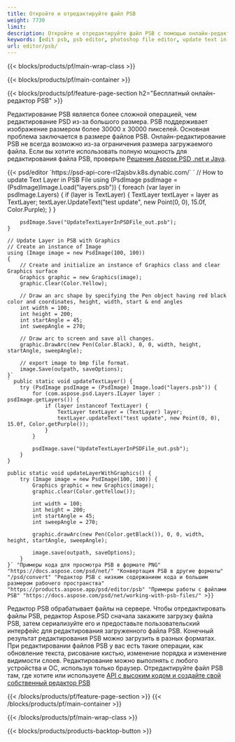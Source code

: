 ```yaml
---
title: Откройте и отредактируйте файл PSB
weight: 7730
limit: 
description: Откройте и отредактируйте файл PSB с помощью онлайн-редактора
keywords: [edit psb, psb editor, photoshop file editor, update text in psb, update psb, open psb, update text in psb]
url: editor/psb/
---
```


{{< blocks/products/pf/main-wrap-class >}}

{{< blocks/products/pf/main-container >}}

{{< blocks/products/pf/feature-page-section h2="Бесплатный онлайн-редактор PSB" >}}
<p>Редактирование PSB является более сложной операцией, чем редактирование PSD из-за большого размера. PSB поддерживает изображение размером более 30000 x 30000 пикселей. Основная проблема заключается в размере файлов PSB. Онлайн-редактирование PSB не всегда возможно из-за ограничения размера загружаемого файла. Если вы хотите использовать полную мощность для редактирования файла PSB, проверьте <a href="/psd/{{< lang-code >}}">Решение Aspose.PSD .net и Java</a>. </p>
{{< psd/editor `https://psd-api-core-rl2ajsbv.k8s.dynabic.com/` 
`	// How to update Text Layer in PSB File
	using (PsdImage psdImage = (PsdImage)Image.Load("layers.psb"))
  	{
		foreach (var layer in psdImage.Layers)
		{
			if (layer is TextLayer)
			{
				TextLayer textLayer = layer as TextLayer;
				textLayer.UpdateText("test update", new Point(0, 0), 15.0f, Color.Purple);
			}
		}

		psdImage.Save("UpdateTextLayerInPSDFile_out.psb");
	}
	
	// Update Layer in PSB with Graphics
	// Create an instance of Image
	using (Image image = new PsdImage(100, 100))
	{
		// Create and initialize an instance of Graphics class and clear Graphics surface
		Graphics graphic = new Graphics(image);
		graphic.Clear(Color.Yellow);

		// Draw an arc shape by specifying the Pen object having red black color and coordinates, height, width, start & end angles                 
		int width = 100;
		int height = 200;
		int startAngle = 45;
		int sweepAngle = 270;

		// Draw arc to screen and save all changes.
		graphic.DrawArc(new Pen(Color.Black), 0, 0, width, height, startAngle, sweepAngle);

		// export image to bmp file format.
		image.Save(outpath, saveOptions);
	}` 
	` public static void updateTextLayer() {
        try (PsdImage psdImage = (PsdImage) Image.load("layers.psb")) {
            for (com.aspose.psd.Layers.ILayer layer : psdImage.getLayers()) {
                if (layer instanceof TextLayer) {
                    TextLayer textLayer = (TextLayer) layer;
                    textLayer.updateText("test update", new Point(0, 0), 15.0f, Color.getPurple());
                }
            }

            psdImage.save("UpdateTextLayerInPSDFile_out.psb");
        }
    }

    public static void updateLayerWithGraphics() {
        try (Image image = new PsdImage(100, 100)) {
            Graphics graphic = new Graphics(image);
            graphic.clear(Color.getYellow());

            int width = 100;
            int height = 200;
            int startAngle = 45;
            int sweepAngle = 270;

            graphic.drawArc(new Pen(Color.getBlack()), 0, 0, width, height, startAngle, sweepAngle);

            image.save(outpath, saveOptions);
        }
    }` "Примеры кода для просмотра PSB в формате PNG"  "https://docs.aspose.com/psd/net/" "Конвертация PSB в другие форматы"  "/psd/convert" "Редактор PSB с низким содержанием кода и большим размером рабочего пространства" "https://products.aspose.app/psd/editor/psb" "Примеры работы с файлами PSB" "https://docs.aspose.com/psd/net/working-with-psb-files/" >}}
<p>Редактор PSB обрабатывает файлы на сервере. Чтобы отредактировать файлы PSB, редактор Aspose.PSD сначала закажите загрузку файла PSB, затем сериализуйте его и предоставьте пользовательский интерфейс для редактирования загруженного файла PSB. Конечный результат редактирования PSB можно загрузить в разных форматах. При редактировании файлов PSB у вас есть такие операции, как обновление текста, рисование кистью, изменение порядка и изменение видимости слоев. Редактирование можно выполнять с любого устройства и ОС, используя только браузер. Отредактируйте файл PSB там, где хотите или используете <a href="https://docs.aspose.com/psd/net/working-with-psb-files/">API с высоким кодом и создайте свой собственный редактор PSB</a></p>

{{< /blocks/products/pf/feature-page-section >}}
{{< /blocks/products/pf/main-container >}}


{{< /blocks/products/pf/main-wrap-class >}}

{{< blocks/products/products-backtop-button >}}

